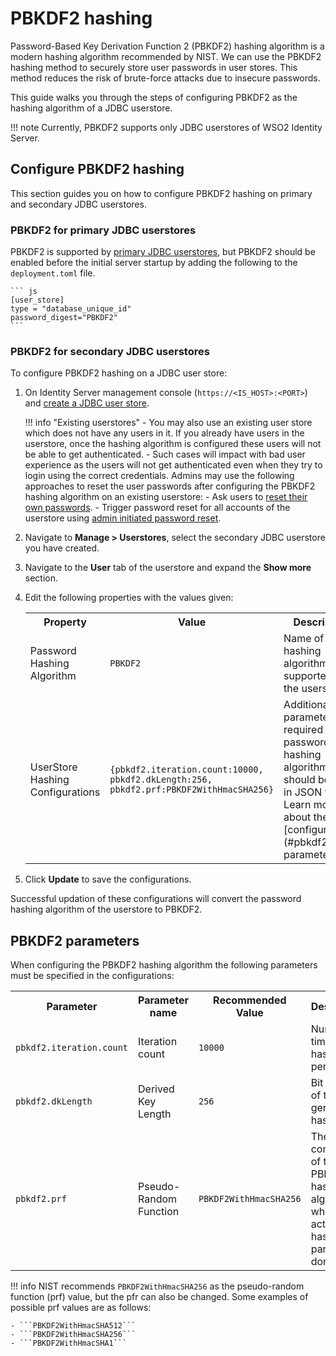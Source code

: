 # PBKDF2 hashing
Password-Based Key Derivation Function 2 (PBKDF2) hashing algorithm is a modern hashing algorithm recommended by NIST. We can use the PBKDF2 hashing method to securely store user passwords in user stores. This method reduces the risk of brute-force attacks due to insecure passwords.

This guide walks you through the steps of configuring PBKDF2 as the hashing algorithm of a JDBC userstore.

!!! note
    Currently, PBKDF2 supports only JDBC userstores of WSO2 Identity Server.

## Configure PBKDF2 hashing
This section guides you on how to configure PBKDF2 hashing on primary and secondary JDBC userstores.

### PBKDF2 for primary JDBC userstores

PBKDF2 is supported by [primary JDBC userstores](../configure-a-jdbc-user-store), but PBKDF2 should be enabled before the initial server startup by adding the following to the `deployment.toml` file.

    ``` js
    [user_store]
    type = "database_unique_id"
    password_digest="PBKDF2"
    ```

### PBKDF2 for secondary JDBC userstores
To configure PBKDF2 hashing on a JDBC user store:

1. On Identity Server management console (`https://<IS_HOST>:<PORT>`) and [create a JDBC user store](../configure-secondary-user-stores).

    !!! info "Existing userstores"
        - You may also use an existing user store which does not have any users in it. If you already have users in the userstore, once the hashing algorithm is configured these users will not be able to get authenticated.
        - Such cases will impact with bad user experience as the users will not get authenticated even when they try to login using the correct credentials. Admins may use the following approaches to reset the user passwords after configuring the PBKDF2 hashing algorithm on an existing userstore:
            - Ask users to [reset their own passwords](../guides/my-account/my-account.md).
            - Trigger password reset for all accounts of the userstore using [admin initiated password reset](../guides/password-mgt/forced-password-reset.md).

2. Navigate to  **Manage > Userstores**, select the secondary JDBC userstore you have created.
3. Navigate to the **User** tab of the userstore and expand the **Show more** section.
4. Edit the following properties with the values given:
    <table>
        <tr>
            <th>Property</th>
            <th>Value</th>
            <th>Description</th>
        </tr>
        <tr>
            <td>Password Hashing Algorithm</td>
            <td><code>PBKDF2</code></td>
            <td>Name of the hashing algorithm supported by the userstore.</td>
        </tr>
        <tr>
            <td>UserStore Hashing Configurations</td>
            <td><code>{pbkdf2.iteration.count:10000, pbkdf2.dkLength:256, pbkdf2.prf:PBKDF2WithHmacSHA256} </code></td>
            <td>Additional parameters required for password hashing algorithm. This should be given in JSON format. Learn more about these [configurations](#pbkdf2-parameters).</td>
        </tr>
    </table>

5. Click **Update** to save the configurations.

Successful updation of these configurations will convert the password hashing algorithm of the userstore to PBKDF2.

## PBKDF2 parameters
When configuring the PBKDF2 hashing algorithm the following parameters must be specified in the configurations:

<table>
    <tr>
        <th>Parameter</th>
        <th>Parameter name</th>
        <th>Recommended Value</th>
        <th>Description</th>
    </tr>
    <tr>
        <td><code>pbkdf2.iteration.count</code></td>
        <td>Iteration count</td>
        <td><code>10000</code></td>
        <td>Number of times hashing is performed.</td>
    </tr>
        <tr>
        <td><code>pbkdf2.dkLength</code></td>
        <td>Derived Key Length</td>
        <td><code>256</code></td>
        <td>Bit length of the generated hash value.</td>
    </tr>
        <tr>
        <td><code>pbkdf2.prf</code></td>
        <td>Pseudo-Random Function </td>
        <td><code>PBKDF2WithHmacSHA256</code></td>
        <td>The key component of the PBKDF2 hashing algorithm in which the actual hashing part is done.</td>
</table>

!!! info
    NIST recommends ```PBKDF2WithHmacSHA256``` as the pseudo-random function (prf) value, but the pfr can also be changed. Some examples of possible prf values are as follows:

    - ```PBKDF2WithHmacSHA512```
    - ```PBKDF2WithHmacSHA256```
    - ```PBKDF2WithHmacSHA1```